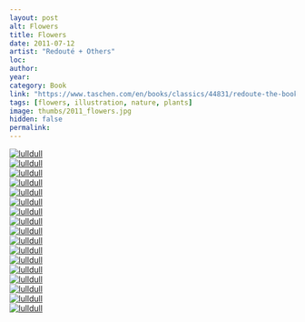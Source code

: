```yaml
---
layout: post
alt: Flowers
title: Flowers
date: 2011-07-12
artist: "Redouté + Others"
loc: 
author: 
year: 
category: Book
link: "https://www.taschen.com/en/books/classics/44831/redoute-the-book-of-flowers/"
tags: [flowers, illustration, nature, plants]
image: thumbs/2011_flowers.jpg
hidden: false
permalink:
---
```





<div class="post_image">
	<a href="{{ site.baseurl }}/images/posts/2011_flowers/001.jpg" target="_blank">
	<img src="{{ site.baseurl }}/images/posts/2011_flowers/001.jpg" alt="lulldull"></a>
</div>

<div class="post_image">
	<a href="{{ site.baseurl }}/images/posts/2011_flowers/002.jpg" target="_blank">
	<img src="{{ site.baseurl }}/images/posts/2011_flowers/002.jpg" alt="lulldull"></a>
</div>

<div class="post_image">
	<a href="{{ site.baseurl }}/images/posts/2011_flowers/003.jpg" target="_blank">
	<img src="{{ site.baseurl }}/images/posts/2011_flowers/003.jpg" alt="lulldull"></a>
</div>

<div class="post_image">
	<a href="{{ site.baseurl }}/images/posts/2011_flowers/004.jpg" target="_blank">
	<img src="{{ site.baseurl }}/images/posts/2011_flowers/004.jpg" alt="lulldull"></a>
</div>

<div class="post_image">
	<a href="{{ site.baseurl }}/images/posts/2011_flowers/005.jpg" target="_blank">
	<img src="{{ site.baseurl }}/images/posts/2011_flowers/005.jpg" alt="lulldull"></a>
</div>

<div class="post_image">
	<a href="{{ site.baseurl }}/images/posts/2011_flowers/006.jpg" target="_blank">
	<img src="{{ site.baseurl }}/images/posts/2011_flowers/006.jpg" alt="lulldull"></a>
</div>

<div class="post_image">
	<a href="{{ site.baseurl }}/images/posts/2011_flowers/007.jpg" target="_blank">
	<img src="{{ site.baseurl }}/images/posts/2011_flowers/007.jpg" alt="lulldull"></a>
</div>


<div class="post_image">
	<a href="{{ site.baseurl }}/images/posts/2011_flowers/008.jpg" target="_blank">
	<img src="{{ site.baseurl }}/images/posts/2011_flowers/008.jpg" alt="lulldull"></a>
</div>

<div class="post_image">
	<a href="{{ site.baseurl }}/images/posts/2011_flowers/009.jpg" target="_blank">
	<img src="{{ site.baseurl }}/images/posts/2011_flowers/009.jpg" alt="lulldull"></a>
</div>

<div class="post_image">
	<a href="{{ site.baseurl }}/images/posts/2011_flowers/010.jpg" target="_blank">
	<img src="{{ site.baseurl }}/images/posts/2011_flowers/010.jpg" alt="lulldull"></a>
</div>


<div class="post_image">
	<a href="{{ site.baseurl }}/images/posts/2011_flowers/011.jpg" target="_blank">
	<img src="{{ site.baseurl }}/images/posts/2011_flowers/011.jpg" alt="lulldull"></a>
</div>


<div class="post_image">
	<a href="{{ site.baseurl }}/images/posts/2011_flowers/012.jpg" target="_blank">
	<img src="{{ site.baseurl }}/images/posts/2011_flowers/012.jpg" alt="lulldull"></a>
</div>


<div class="post_image">
	<a href="{{ site.baseurl }}/images/posts/2011_flowers/013.jpg" target="_blank">
	<img src="{{ site.baseurl }}/images/posts/2011_flowers/013.jpg" alt="lulldull"></a>
</div>


<div class="post_image">
	<a href="{{ site.baseurl }}/images/posts/2011_flowers/014.jpg" target="_blank">
	<img src="{{ site.baseurl }}/images/posts/2011_flowers/014.jpg" alt="lulldull"></a>
</div>


<div class="post_image">
	<a href="{{ site.baseurl }}/images/posts/2011_flowers/015.jpg" target="_blank">
	<img src="{{ site.baseurl }}/images/posts/2011_flowers/015.jpg" alt="lulldull"></a>
</div>

<div class="post_image">
	<a href="{{ site.baseurl }}/images/posts/2011_flowers/016.jpg" target="_blank">
	<img src="{{ site.baseurl }}/images/posts/2011_flowers/016.jpg" alt="lulldull"></a>
</div>

<div class="post_image">
	<a href="{{ site.baseurl }}/images/posts/2011_flowers/017.jpg" target="_blank">
	<img src="{{ site.baseurl }}/images/posts/2011_flowers/017.jpg" alt="lulldull"></a>
</div>